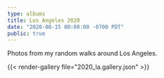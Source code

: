 ```yaml
---
type: albums
title: Los Angeles 2020
date: "2020-08-15 00:00:00 -0700 PDT"
public: true
---
```


Photos from my random walks around Los Angeles.

{{< render-gallery file="2020_la.gallery.json" >}}
